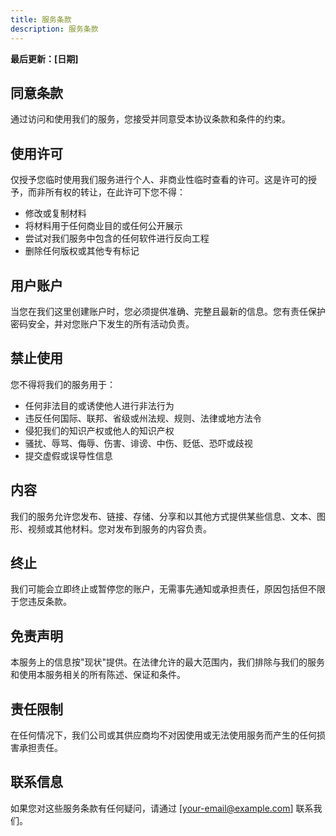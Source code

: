 ```yaml
---
title: 服务条款
description: 服务条款
---
```


**最后更新：[日期]**

## 同意条款

通过访问和使用我们的服务，您接受并同意受本协议条款和条件的约束。

## 使用许可

仅授予您临时使用我们服务进行个人、非商业性临时查看的许可。这是许可的授予，而非所有权的转让，在此许可下您不得：

- 修改或复制材料
- 将材料用于任何商业目的或任何公开展示
- 尝试对我们服务中包含的任何软件进行反向工程
- 删除任何版权或其他专有标记

## 用户账户

当您在我们这里创建账户时，您必须提供准确、完整且最新的信息。您有责任保护密码安全，并对您账户下发生的所有活动负责。

## 禁止使用

您不得将我们的服务用于：

- 任何非法目的或诱使他人进行非法行为
- 违反任何国际、联邦、省级或州法规、规则、法律或地方法令
- 侵犯我们的知识产权或他人的知识产权
- 骚扰、辱骂、侮辱、伤害、诽谤、中伤、贬低、恐吓或歧视
- 提交虚假或误导性信息

## 内容

我们的服务允许您发布、链接、存储、分享和以其他方式提供某些信息、文本、图形、视频或其他材料。您对发布到服务的内容负责。

## 终止

我们可能会立即终止或暂停您的账户，无需事先通知或承担责任，原因包括但不限于您违反条款。

## 免责声明

本服务上的信息按"现状"提供。在法律允许的最大范围内，我们排除与我们的服务和使用本服务相关的所有陈述、保证和条件。

## 责任限制

在任何情况下，我们公司或其供应商均不对因使用或无法使用服务而产生的任何损害承担责任。

## 联系信息

如果您对这些服务条款有任何疑问，请通过 [your-email@example.com] 联系我们。
